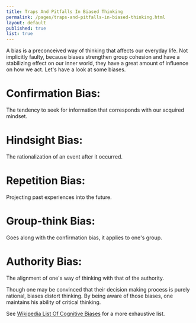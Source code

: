 ```yaml
---
title: Traps And Pitfalls In Biased Thinking
permalink: /pages/traps-and-pitfalls-in-biased-thinking.html
layout: default
published: true
list: true
---
```

A bias is a preconceived way of thinking that affects our everyday life. Not implicitly faulty, because biases strengthen group cohesion and have a stabilizing effect on our inner world, they have a great amount of influence on how we act. Let's have a look at some biases.

# Confirmation Bias:
The tendency to seek for information that corresponds with our acquired mindset.

# Hindsight Bias:
The rationalization of an event after it occurred.

# Repetition Bias:
Projecting past experiences into the future.

# Group-think Bias:
Goes along with the confirmation bias, it applies to one's group.

# Authority Bias:
The alignment of one's way of thinking with that of the authority.

Though one may be convinced that their decision making process is purely rational, biases distort thinking. By being aware of those biases, one maintains his ability of critical thinking.

See [Wikipedia List Of Cognitive Biases](https://en.wikipedia.org/wiki/List_of_cognitive_biases) for a more exhaustive list.
